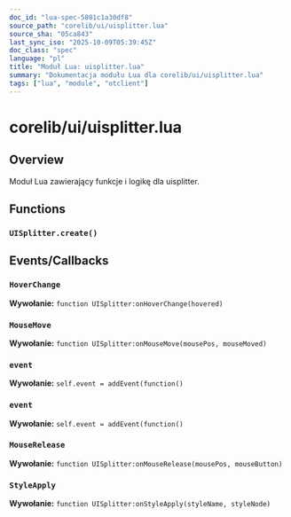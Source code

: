 ```yaml
---
doc_id: "lua-spec-5801c1a30df8"
source_path: "corelib/ui/uisplitter.lua"
source_sha: "05ca843"
last_sync_iso: "2025-10-09T05:39:45Z"
doc_class: "spec"
language: "pl"
title: "Moduł Lua: uisplitter.lua"
summary: "Dokumentacja modułu Lua dla corelib/ui/uisplitter.lua"
tags: ["lua", "module", "otclient"]
---
```


# corelib/ui/uisplitter.lua

## Overview

Moduł Lua zawierający funkcje i logikę dla uisplitter.

## Functions

### `UISplitter.create()`

## Events/Callbacks

### `HoverChange`

**Wywołanie:** `function UISplitter:onHoverChange(hovered)`

### `MouseMove`

**Wywołanie:** `function UISplitter:onMouseMove(mousePos, mouseMoved)`

### `event`

**Wywołanie:** `self.event = addEvent(function()`

### `event`

**Wywołanie:** `self.event = addEvent(function()`

### `MouseRelease`

**Wywołanie:** `function UISplitter:onMouseRelease(mousePos, mouseButton)`

### `StyleApply`

**Wywołanie:** `function UISplitter:onStyleApply(styleName, styleNode)`
